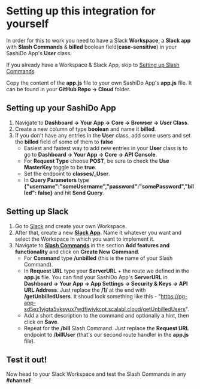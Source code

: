 
# Setting up this integration for yourself #

In order for this to work you need to have a Slack **Workspace**, a **Slack app** with **Slash Commands** & **billed** boolean field(**case-sensitive**) in your SashiDo App's **User** class.

If you already have a Workspace & Slack App, skip to [Setting up Slash Commands](#setting-up-slash-commands)

Copy the content of the **app.js** file to your own SashiDo App's **app.js** file. It can be found in your **GitHub Repo -> Cloud** folder.

## Setting up your SashiDo App ##

1. Navigate to **Dashboard -> Your App -> Core -> Browser -> _User_ Class**.
1. Create a new column of type **boolean** and name it **billed**.
1. If you don't have any entries in the **User** class, add some users and set the **billed** field of some of them to **false**
     * Easiest and fastest way to add new entries in your **User** class is to go to **Dashboard -> Your App -> Core -> API Console**.
     * For **Request Type** choose **POST**, be sure to check the **Use MasterKey** toggle to be **true**.
     * Set the endpoint to **classes/\_User**.
     * In **Query Parameters** type **{"username":"someUsername","password":"somePassword","billed": false}** and hit **Send Query**.

## Setting up Slack ##

1. Go to [Slack](https://slack.com/create#email) and create your own Workspace.
1. After that, create a new [**Slack App**](https://api.slack.com/apps?new_app=1). Name it whatever you want and select the Workspace in which you want to implement it.
1. Navigate to [**Slash Commands**](https://api.slack.com/apps/ABQ3T3QFP/slash-commands?) in the section **Add features and functionality** and click on **Create New Command**.
     * For **Command** type **/unbilled** (this is the name of your Slash Command).
     * In **Request URL** type your **ServerURL** + the route we defined in the **app.js** file. You can find your SashiDo App's **ServerURL** in **Dashboard -> Your App -> App Settings -> Security & Keys -> API URL Address**. Just replace the **/1/** at the end with **/getUnbilledUsers**. It shoud look something like this - "https://pg-app-sd5ez1yjgta5vksvux7wdfjwiykcpt.scalabl.cloud/getUnbilledUsers".
     * Add a short description to the command and optionally a hint, then click on **Save**.
     * Repeat for the **/bill** Slash Command. Just replace the **Request URL** endpoint to **/billUser** (that's our second route handler in the **app.js** file).

## Test it out! ##

Now head to your Slack Workspace and test the Slash Commands in any **#channel**!
     
